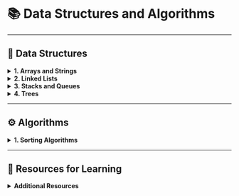 # 📚 Data Structures and Algorithms

---

## 🔢 Data Structures

<details>
<summary><strong>1. Arrays and Strings</strong></summary>

> استكشاف العمليات المختلفة على المصفوفات والنصوص.

<a href="https://www.geeksforgeeks.org/arrays-in-data-structure/" style="text-decoration: none; color: inherit;">📄</a> Arrays  
<a href="https://www.geeksforgeeks.org/strings-in-cpp/" style="text-decoration: none; color: inherit;">📄</a> Strings  
<a href="https://www.geeksforgeeks.org/matrix-in-data-structure/" style="text-decoration: none; color: inherit;">📄</a> Matrix/Grid

</details>

<details>
<summary><strong>2. Linked Lists</strong></summary>

> هياكل البيانات المرتبطة واستخداماتها.

<a href="https://www.geeksforgeeks.org/data-structures/linked-list/" style="text-decoration: none; color: inherit;">🔗</a> Singly Linked List  
<a href="https://www.geeksforgeeks.org/doubly-linked-list/" style="text-decoration: none; color: inherit;">🔗</a> Doubly Linked List  
<a href="https://www.geeksforgeeks.org/circular-linked-list/" style="text-decoration: none; color: inherit;">🔗</a> Circular Linked List  

</details>

<details>
<summary><strong>3. Stacks and Queues</strong></summary>

> هياكل التخزين القائمة على المبادئ LIFO وFIFO.

<a href="https://www.geeksforgeeks.org/stack-data-structure/" style="text-decoration: none; color: inherit;">🗂️</a> Stack  
<a href="https://www.geeksforgeeks.org/queue-data-structure/" style="text-decoration: none; color: inherit;">🗂️</a> Queue  
<a href="https://www.geeksforgeeks.org/priority-queue/" style="text-decoration: none; color: inherit;">🗂️</a> Priority Queue  
<a href="https://www.geeksforgeeks.org/deque-data-structure/" style="text-decoration: none; color: inherit;">🗂️</a> Deque  

</details>

<details>
<summary><strong>4. Trees</strong></summary>

> الهياكل الشجرية وفروعها المتقدمة.

<a href="https://www.geeksforgeeks.org/binary-tree-data-structure/" style="text-decoration: none; color: inherit;">🌳</a> Binary Tree  
<a href="https://www.geeksforgeeks.org/binary-search-tree-data-structure/" style="text-decoration: none; color: inherit;">🌳</a> Binary Search Tree (BST)  
<a href="https://www.geeksforgeeks.org/avl-tree-set-1-insertion/" style="text-decoration: none; color: inherit;">🌳</a> AVL Tree  
<a href="https://www.geeksforgeeks.org/red-black-tree-set-1-introduction-2/" style="text-decoration: none; color: inherit;">🌳</a> Red-Black Tree  
<a href="https://www.geeksforgeeks.org/b-tree-set-1-introduction-2/" style="text-decoration: none; color: inherit;">🌳</a> B-Tree  
<a href="https://www.geeksforgeeks.org/introduction-of-b-tree/" style="text-decoration: none; color: inherit;">🌳</a> B+ Tree  

</details>

---

## ⚙️ Algorithms

<details>
<summary><strong>1. Sorting Algorithms</strong></summary>

> مجموعة متنوعة من خوارزميات الترتيب.

<a href="https://www.geeksforgeeks.org/bubble-sort/" style="text-decoration: none; color: inherit;">🔄</a> Bubble Sort  
<a href="https://www.geeksforgeeks.org/selection-sort/" style="text-decoration: none; color: inherit;">🔄</a> Selection Sort  
<a href="https://www.geeksforgeeks.org/insertion-sort/" style="text-decoration: none; color: inherit;">🔄</a> Insertion Sort  
<a href="https://www.geeksforgeeks.org/merge-sort/" style="text-decoration: none; color: inherit;">🔄</a> Merge Sort  
<a href="https://www.geeksforgeeks.org/quick-sort/" style="text-decoration: none; color: inherit;">🔄</a> Quick Sort  
<a href="https://www.geeksforgeeks.org/heap-sort/" style="text-decoration: none; color: inherit;">🔄</a> Heap Sort  
<a href="https://www.geeksforgeeks.org/counting-sort/" style="text-decoration: none; color: inherit;">🔄</a> Counting Sort  
<a href="https://www.geeksforgeeks.org/radix-sort/" style="text-decoration: none; color: inherit;">🔄</a> Radix Sort  

</details>

---

## 📖 Resources for Learning

<details>
<summary><strong>Additional Resources</strong></summary>

<a href="https://www.geeksforgeeks.org/" style="text-decoration: none; color: inherit;">🌐</a> GeeksforGeeks  
<a href="https://www.programiz.com/" style="text-decoration: none; color: inherit;">🌐</a> Programiz  
<a href="https://www.w3schools.com/" style="text-decoration: none; color: inherit;">🌐</a> W3Schools  
<a href="https://www.tutorialspoint.com/" style="text-decoration: none; color: inherit;">🌐</a> TutorialsPoint  

</details>

